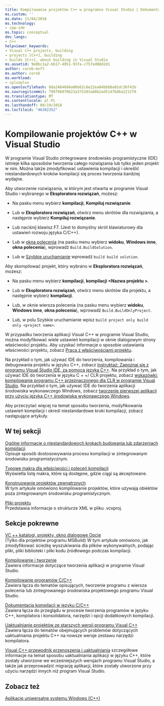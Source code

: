 ```yaml
---
title: Kompilowanie projektów C++ w programie Visual Studio | Dokumentacja firmy Microsoft
ms.custom: ''
ms.date: 11/04/2016
ms.technology:
- cpp-ide
ms.topic: conceptual
dev_langs:
- C++
helpviewer_keywords:
- Visual C++ projects, building
- projects [C++], building
- builds [C++], about building in Visual Studio
ms.assetid: 9e8bc1a2-bb17-4951-937a-c757ed88d2d1
author: corob-msft
ms.author: corob
ms.workload:
- cplusplus
ms.openlocfilehash: 0da2464684a06b62c6e22ea04bb68a01dc36f42b
ms.sourcegitcommit: 799f9b976623a375203ad8b2ad5147bd6a2212f0
ms.translationtype: MT
ms.contentlocale: pl-PL
ms.lasthandoff: 09/19/2018
ms.locfileid: "46382352"
---
```

# <a name="building-c-projects-in-visual-studio"></a>Kompilowanie projektów C++ w Visual Studio

W programie Visual Studio zintegrowane środowisko programistyczne (IDE) istnieje kilka sposobów tworzenia całego rozwiązania lub tylko jeden projekt w nim. Można także zmodyfikować ustawienia kompilacji i określić niestandardowych kroków kompilacji się proces tworzenia bardziej wydajne.

Aby utworzenie rozwiązania, w którym jest otwarta w programie Visual Studio i wybranego w **Eksploratora rozwiązań**, możesz:

- Na pasku menu wybierz **kompilacji**, **Kompiluj rozwiązanie**.

- Lub w **Eksploratora rozwiązań**, otwórz menu skrótów dla rozwiązania, a następnie wybierz **Kompiluj rozwiązanie**.

- Lub naciśnij klawisz F7. (Jest to domyślny skrót klawiaturowy dla ustawień rozwoju języka C/C++).

- Lub w [okna polecenia](/visualstudio/ide/reference/command-window) (na pasku menu wybierz **widoku**, **Windows inne**, **okna polecenia**), wprowadź `Build.BuildSolution`.

- Lub w [Szybkie uruchamianie](/visualstudio/ide/reference/quick-launch-environment-options-dialog-box) wprowadź `build build solution`.

Aby skompilować projekt, który wybrano w **Eksploratora rozwiązań**, możesz:

- Na pasku menu wybierz **kompilacji**, **kompilacji \<Nazwa projektu >**.

- Lub w **Eksploratora rozwiązań**, otwórz menu skrótów dla projektu, a następnie wybierz **kompilacji**.

- Lub, w oknie wiersza polecenia (na pasku menu wybierz **widoku**, **Windows inne**, **okna polecenia**), wprowadź `Build.BuildOnlyProject`.

- Lub, w polu Szybkie uruchamianie wpisz `build project only build only <project name>`.

W przypadku tworzenia aplikacji Visual C++ w programie Visual Studio, można modyfikować wiele ustawień kompilacji w oknie dialogowym strony właściwości projektu. Aby uzyskać informacje o sposobie ustawiania właściwości projektu, zobacz [Praca z właściwościami projektu](../ide/working-with-project-properties.md).

Na przykład o tym, jak używać IDE do tworzenia, kompilowania i debugowania projektu w języku C++, zobacz [Instruktaż: Zapoznaj się z programu Visual Studio IDE, za pomocą języka C++](/visualstudio/ide/getting-started-with-cpp-in-visual-studio). Na przykład o tym, jak używać IDE do tworzenia w języku C + +/ CLR projektu, zobacz [wskazówki: kompilowanie programu C++ przeznaczonego dla CLR w programie Visual Studio](../ide/walkthrough-compiling-a-cpp-program-that-targets-the-clr-in-visual-studio.md). Na przykład o tym, jak używać IDE do tworzenia aplikacji środowiska wykonawczego Windows, zobacz [tworzenie pierwszej aplikacji przy użyciu języka C++ środowiska wykonawczego Windows](https://msdn.microsoft.com/library/windows/apps/hh974580.aspx).

Aby przeczytać więcej na temat sposobu tworzenia, modyfikowania ustawień kompilacji i określ niestandardowe kroki kompilacji, zobacz następujące artykuły.

## <a name="in-this-section"></a>W tej sekcji

[Ogólne informacje o niestandardowych krokach budowania lub zdarzeniach kompilacji](../ide/understanding-custom-build-steps-and-build-events.md)<br>
Opisuje sposób dostosowywania procesu kompilacji w zintegrowanym środowisku programistycznym.

[Typowe makra dla właściwości i poleceń kompilacji](../ide/common-macros-for-build-commands-and-properties.md)<br>
Wyświetla listę makra, które są dostępne, gdzie ciągi są akceptowane.

[Konstruowanie projektów zewnętrznych](../ide/building-external-projects.md)<br>
W tym artykule omówiono kompilowanie projektów, które używają obiektów poza zintegrowanym środowisku programistycznym.

[Pliki projektu](../ide/project-files.md)<br>
Przedstawia informacje o strukturze XML w pliku .vcxproj.

## <a name="related-sections"></a>Sekcje pokrewne

[VC ++ katalogi, projekty, okno dialogowe Opcje](vcpp-directories-property-page.md)<br>
(Tylko dla projektów programu MSBuild) W tym artykule omówiono, jak zmodyfikować ścieżkę wyszukiwania dla plików wykonywalnych, podając pliki, pliki biblioteki i pliki kodu źródłowego podczas kompilacji.

[Kompilowanie i tworzenie](/visualstudio/ide/compiling-and-building-in-visual-studio)<br>
Zawiera informacje dotyczące tworzenia aplikacji w programie Visual Studio.

[Kompilowanie programów C/C++](../build/building-c-cpp-programs.md)<br>
Zawiera łącza do tematów opisujących, tworzenie programu z wiersza polecenia lub zintegrowanego środowiska projektowego programu Visual Studio.

[Dokumentacja kompilacji w języku C/C++](../build/reference/c-cpp-building-reference.md)<br>
Zawiera łącza do przeglądu w procesie tworzenia programów w języku C++, kompilatora i konsolidatora, narzędzi i opcji dodatkowych kompilacji.

[Uaktualnianie projektów ze starszych wersji programu Visual C++](../porting/upgrading-projects-from-earlier-versions-of-visual-cpp.md)<br>
Zawiera łącza do tematów obejmujących problemów dotyczących uaktualniania projektu C++ na nowsze wersje zestawu narzędzi kompilatora.

[Visual C++ przewodnik przenoszenia i uaktualniania](../porting/visual-cpp-porting-and-upgrading-guide.md) szczegółowe informacje na temat sposobu uaktualniania aplikacji w języku C++, które zostały utworzone we wcześniejszych wersjach programu Visual Studio, a także jak przeprowadzić migrację aplikacji, które zostały utworzone przy użyciu narzędzi innych niż program Visual Studio.

## <a name="see-also"></a>Zobacz też

[Aplikacje uniwersalne systemu Windows (C++)](../windows/universal-windows-apps-cpp.md)